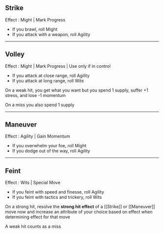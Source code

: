 
## Strike
Effect : Might  |  Mark Progress

- If you brawl, roll Might
- If you attack with a weapon, roll Agility

---

## Volley
Effect : Might  |  Mark Progress  |  Use only if in control

- If you attack at close range, roll Agility
- If you attack at long range, roll Wits

On a weak hit, you get what you want but you spend 1 supply, suffer +1 stress, and lose -1 momentum

On a miss you also spend 1 supply

---

## Maneuver
Effect : Agility  |  Gain Momentum

- If you overwhelm your foe, roll Might
- If you dodge out of the way, roll Agility

---

## Feint
Effect : Wits  |  Special Move

- If you feint with speed and finesse, roll Agility
- If you feint with tactics and trickery, roll Wits

On a strong hit, resolve the **strong hit effect** of a [[Strike]] or [[Maneuver]] move now and increase an attribute of your choice based on effect when determining effect for that move

A weak hit counts as a miss
